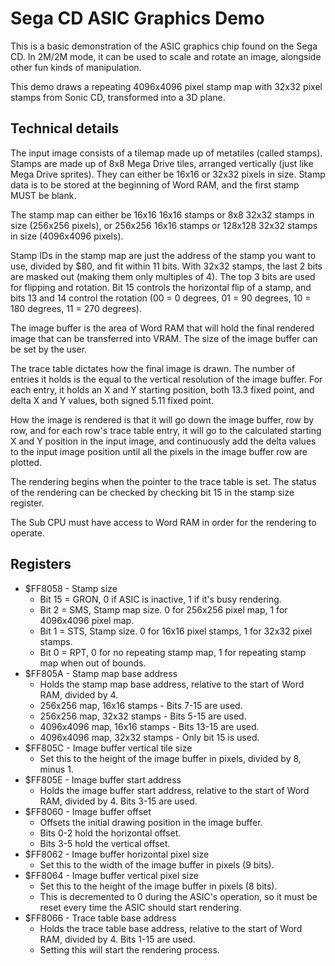 # Sega CD ASIC Graphics Demo
This is a basic demonstration of the ASIC graphics chip found on the Sega CD. In 2M/2M mode, it can be used to scale and rotate an image, alongside other fun kinds of manipulation.

This demo draws a repeating 4096x4096 pixel stamp map with 32x32 pixel stamps from Sonic CD, transformed into a 3D plane.

## Technical details
The input image consists of a tilemap made up of metatiles (called stamps). Stamps are made up of 8x8 Mega Drive tiles, arranged vertically (just like Mega Drive sprites). They can either be 16x16 or 32x32 pixels in size. Stamp data is to be stored at the beginning of Word RAM, and the first stamp MUST be blank.

The stamp map can either be 16x16 16x16 stamps or 8x8 32x32 stamps in size (256x256 pixels), or 256x256 16x16 stamps or 128x128 32x32 stamps in size (4096x4096 pixels).

Stamp IDs in the stamp map are just the address of the stamp you want to use, divided by $80, and fit within 11 bits. With 32x32 stamps, the last 2 bits are masked out (making them only multiples of 4). The top 3 bits are used for flipping and rotation. Bit 15 controls the horizontal flip of a stamp, and bits 13 and 14 control the rotation (00 = 0 degrees, 01 = 90 degrees, 10 = 180 degrees, 11 = 270 degrees).

The image buffer is the area of Word RAM that will hold the final rendered image that can be transferred into VRAM. The size of the image buffer can be set by the user.

The trace table dictates how the final image is drawn. The number of entries it holds is the equal to the vertical resolution of the image buffer. For each entry, it holds an X and Y starting position, both 13.3 fixed point, and delta X and Y values, both signed 5.11 fixed point.

How the image is rendered is that it will go down the image buffer, row by row, and for each row's trace table entry, it will go to the calculated starting X and Y position in the input image, and continuously add the delta values to the input image position until all the pixels in the image buffer row are plotted.

The rendering begins when the pointer to the trace table is set. The status of the rendering can be checked by checking bit 15 in the stamp size register.

The Sub CPU must have access to Word RAM in order for the rendering to operate.

## Registers
* $FF8058 - Stamp size
    * Bit 15 = GRON, 0 if ASIC is inactive, 1 if it's busy rendering.
    * Bit 2 = SMS, Stamp map size. 0 for 256x256 pixel map, 1 for 4096x4096 pixel map.
    * Bit 1 = STS, Stamp size. 0 for 16x16 pixel stamps, 1 for 32x32 pixel stamps.
    * Bit 0 = RPT, 0 for no repeating stamp map, 1 for repeating stamp map when out of bounds.
* $FF805A - Stamp map base address
    * Holds the stamp map base address, relative to the start of Word RAM, divided by 4.
    * 256x256 map, 16x16 stamps - Bits 7-15 are used.
    * 256x256 map, 32x32 stamps - Bits 5-15 are used.
    * 4096x4096 map, 16x16 stamps - Bits 13-15 are used.
    * 4096x4096 map, 32x32 stamps - Only bit 15 is used.
* $FF805C - Image buffer vertical tile size
    * Set this to the height of the image buffer in pixels, divided by 8, minus 1.
* $FF805E - Image buffer start address
    * Holds the image buffer start address, relative to the start of Word RAM, divided by 4. Bits 3-15 are used.
* $FF8060 - Image buffer offset
    * Offsets the initial drawing position in the image buffer.
    * Bits 0-2 hold the horizontal offset.
    * Bits 3-5 hold the vertical offset.
* $FF8062 - Image buffer horizontal pixel size
    * Set this to the width of the image buffer in pixels (9 bits).
* $FF8064 - Image buffer vertical pixel size
    * Set this to the height of the image buffer in pixels (8 bits).
    * This is decremented to 0 during the ASIC's operation, so it must be reset every time the ASIC should start rendering.
* $FF8066 - Trace table base address
    * Holds the trace table base address, relative to the start of Word RAM, divided by 4. Bits 1-15 are used.
    * Setting this will start the rendering process.
